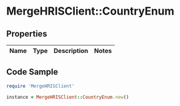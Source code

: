 # MergeHRISClient::CountryEnum

## Properties

Name | Type | Description | Notes
------------ | ------------- | ------------- | -------------

## Code Sample

```ruby
require 'MergeHRISClient'

instance = MergeHRISClient::CountryEnum.new()
```


